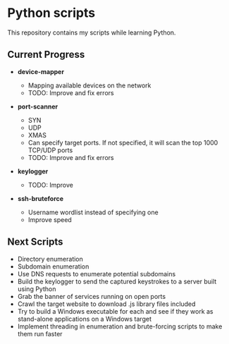 # Python scripts

This repository contains my scripts while learning Python.

## Current Progress

- **device-mapper**
    - Mapping available devices on the network
    - TODO: Improve and fix errors

- **port-scanner**
    - SYN
    - UDP
    - XMAS
    - Can specify target ports. If not specified, it will scan the top 1000 TCP/UDP ports
    - TODO: Improve and fix errors

- **keylogger**
    - TODO: Improve

- **ssh-bruteforce**
    - Username wordlist instead of specifying one
    - Improve speed 
    
## Next Scripts
- Directory enumeration
- Subdomain enumeration
- Use DNS requests to enumerate potential subdomains
- Build the keylogger to send the captured keystrokes to a server built using Python
- Grab the banner of services running on open ports
- Crawl the target website to download .js library files included
- Try to build a Windows executable for each and see if they work as stand-alone applications on a Windows target
- Implement threading in enumeration and brute-forcing scripts to make them run faster


